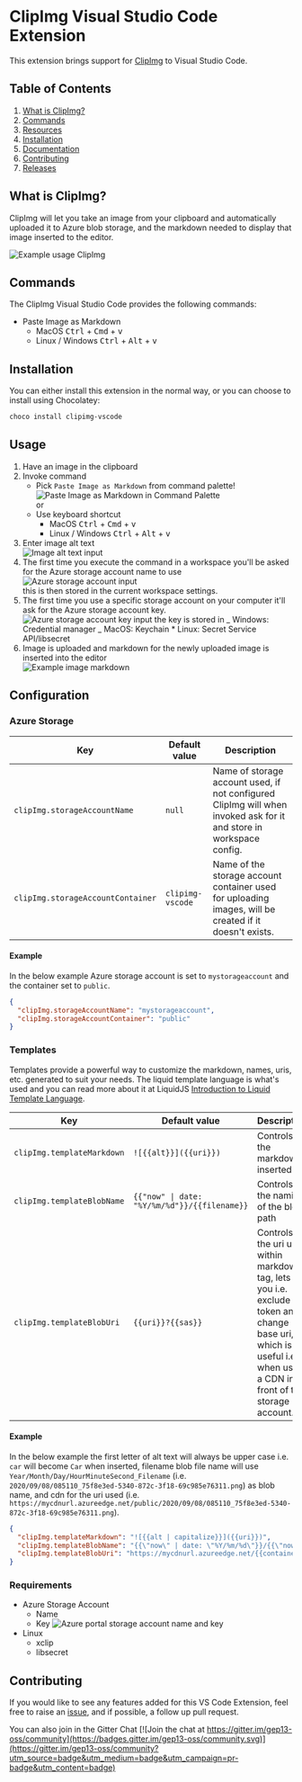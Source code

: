 # ClipImg Visual Studio Code Extension

This extension brings support for [ClipImg](https://github.com/gep13-oss/clipimg-vscode) to Visual Studio Code.

## Table of Contents

1. [What is ClipImg?](#what-is-clipimg)
1. [Commands](#commands)
1. [Resources](#resources)
1. [Installation](#installation)
1. [Documentation](#documentation)
1. [Contributing](#contributing)
1. [Releases](#releases)

## What is ClipImg?

ClipImg will let you take an image from your clipboard and automatically uploaded it to Azure blob storage, and the markdown needed to display that image inserted to the editor.

![Example usage ClipImg](https://clipimg.blob.core.windows.net/clipimg-vscode/2020/09/06/056f020b-dbf5-4ce7-8fee-60364f53e0c4.gif?sv=2019-02-02&st=2020-09-06T18%3A53%3A00Z&se=2030-09-07T18%3A53%3A00Z&sr=b&sp=r&sig=WODnerlYHYnA869E4TLJGI1wphm9uj6S%2FhI3kl1H3YI%3D)

## Commands

The ClipImg Visual Studio Code provides the following commands:

- Paste Image as Markdown
  - MacOS <kbd>Ctrl</kbd> + <kbd>Cmd</kbd> + <kbd>v</kbd>
  - Linux / Windows <kbd>Ctrl</kbd> + <kbd>Alt</kbd> + <kbd>v</kbd>

## Installation

You can either install this extension in the normal way, or you can choose to install using Chocolatey:

```powershell
choco install clipimg-vscode
```

## Usage

1. Have an image in the clipboard
1. Invoke command
   - Pick `Paste Image as Markdown` from command palette!<br/>
     ![Paste Image as Markdown in Command Palette](https://clipimg.blob.core.windows.net/clipimg-vscode/2020/09/06/1e3da757-6c35-cfd1-79e5-26df02236946.png?sv=2019-12-12&st=2020-09-05T14%3A51%3A52Z&se=2030-09-06T14%3A51%3A52Z&sr=b&sp=r&sig=vh4TxVmnFcoQfR4QVAHQ%2B2d1E4AciBXDVljZRpEUWAo%3D)<br/>or
   - Use keyboard shortcut
     - MacOS <kbd>Ctrl</kbd> + <kbd>Cmd</kbd> + <kbd>v</kbd>
     - Linux / Windows <kbd>Ctrl</kbd> + <kbd>Alt</kbd> + <kbd>v</kbd>
1. Enter image alt text<br/>![Image alt text input](https://clipimg.blob.core.windows.net/clipimg-vscode/2020/09/06/9a2251d7-08cf-72e5-d158-4cc5676add06.png?sv=2019-12-12&st=2020-09-05T14%3A57%3A25Z&se=2030-09-06T14%3A57%3A25Z&sr=b&sp=r&sig=POT%2Bd0dfrAZxewCNhq8WUUj9xi3Uh23K170i2QcKip4%3D)
1. The first time you execute the command in a workspace you'll be asked for the Azure storage account name to use<br/>
   ![Azure storage account input](https://clipimg.blob.core.windows.net/clipimg-vscode/2020/09/06/8b160ae5-e702-a119-86e5-0d1324f4140c.png?sv=2019-12-12&st=2020-09-05T15%3A00%3A26Z&se=2030-09-06T15%3A00%3A26Z&sr=b&sp=r&sig=xESopPy9X9hGidHH4BGD4NPEn4%2BSYbKSqvJEifpmX8o%3D)<br/>
   this is then stored in the current workspace settings.
1. The first time you use a specific storage account on your computer it'll ask for the Azure storage account key.</br>
   ![Azure storage account key input](https://clipimg.blob.core.windows.net/clipimg-vscode/2020/09/06/911030b1-7b7a-a642-5aad-ac32f512af0e.png?sv=2019-12-12&st=2020-09-05T15%3A04%3A43Z&se=2030-09-06T15%3A04%3A43Z&sr=b&sp=r&sig=WgECpUxYCyaDf%2FjXrOHDEuxG3a46QLwaccvCJkajiNw%3D)
   the key is stored in
   _ Windows: Credential manager
   _ MacOS: Keychain \* Linux: Secret Service API/libsecret
1. Image is uploaded and markdown for the newly uploaded image is inserted into the editor</br>
   ![Example image markdown](https://clipimg.blob.core.windows.net/clipimg-vscode/2020/09/06/5319cd97-a3a9-17e9-86d4-3a21182ca5d0.png?sv=2019-12-12&st=2020-09-05T15%3A22%3A24Z&se=2030-09-06T15%3A22%3A24Z&sr=b&sp=r&sig=jwSUpS89MJa%2BvQ5GOQR%2BQ%2BcMI8MyUJq1tvBK83qIK30%3D)

## Configuration

### Azure Storage

| Key                               | Default value    | Description                                                                                                         |
| --------------------------------- | ---------------- | ------------------------------------------------------------------------------------------------------------------- |
| `clipImg.storageAccountName`      | `null`           | Name of storage account used, if not configured ClipImg will when invoked ask for it and store in workspace config. |
| `clipImg.storageAccountContainer` | `clipimg-vscode` | Name of the storage account container used for uploading images, will be created if it doesn't exists.              |

#### Example

In the below example Azure storage account is set to `mystorageaccount` and the container set to `public`.

```json
{
  "clipImg.storageAccountName": "mystorageaccount",
  "clipImg.storageAccountContainer": "public"
}
```

### Templates

Templates provide a powerful way to customize the markdown, names, uris, etc. generated to suit your needs.
The liquid template language is what's used and you can read more about it at LiquidJS [
Introduction to Liquid Template Language](https://liquidjs.com/tutorials/intro-to-liquid.html).

| Key                        | Default value                                               | Description                                                                                                                                                            |
| -------------------------- | ----------------------------------------------------------- | ---------------------------------------------------------------------------------------------------------------------------------------------------------------------- |
| `clipImg.templateMarkdown` | `![{{alt}}]({{uri}})`                                       | Controls the markdown inserted                                                                                                                                         |
| `clipImg.templateBlobName` | <code>{{\"now\" \| date: \"%Y/%m/%d\"}}/{{filename}}</code> | Controls the naming of the blob path                                                                                                                                   |
| `clipImg.templateBlobUri`  | `{{uri}}?{{sas}}`                                           | Controls the uri used within markdown tag, lets you i.e. exclude sas token and change base uri, which is useful i.e. when using a CDN in-front of the storage account. |

#### Example

In the below example the first letter of alt text will always be upper case i.e. `car` will become `Car` when inserted, filename blob file name will use `Year/Month/Day/HourMinuteSecond_Filename` (i.e. `2020/09/08/085110_75f8e3ed-5340-872c-3f18-69c985e76311.png`) as blob name, and cdn for the uri used (i.e. `https://mycdnurl.azureedge.net/public/2020/09/08/085110_75f8e3ed-5340-872c-3f18-69c985e76311.png`).

```json
{
  "clipImg.templateMarkdown": "![{{alt | capitalize}}]({{uri}})",
  "clipImg.templateBlobName": "{{\"now\" | date: \"%Y/%m/%d\"}}/{{\"now\" | date: \"%H%M%S\"}}_{{filename}}",
  "clipImg.templateBlobUri": "https://mycdnurl.azureedge.net/{{container}}/{{blob}}"
}
```

### Requirements

- Azure Storage Account
  - Name
  - Key
    ![Azure portal storage account name and key](https://clipimg.blob.core.windows.net/clipimg-vscode/2020/09/06/b9c20692-3eb1-e630-bd03-89e95c902076.png?sv=2019-12-12&st=2020-09-05T16%3A02%3A30Z&se=2030-09-06T16%3A02%3A30Z&sr=b&sp=r&sig=aPEl4ploTM%2Bdy6t73n2eH8hBbWWRl9BNS09D0Y2%2FXlI%3D)
- Linux
  - xclip
  - libsecret

## Contributing

If you would like to see any features added for this VS Code Extension, feel free to raise an [issue](https://github.com/gep13-oss/clipimg-vscode/issues), and if possible, a follow up pull request.

You can also join in the Gitter Chat [![Join the chat at https://gitter.im/gep13-oss/community](https://badges.gitter.im/gep13-oss/community.svg)](https://gitter.im/gep13-oss/community?utm_source=badge&utm_medium=badge&utm_campaign=pr-badge&utm_content=badge)
